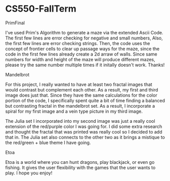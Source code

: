 # CS550-FallTerm

PrimFinal

I've used Prim's Algorithm to generate a maze via the extended Ascii Code. The first few lines are error checking for negative and small numbers, Also, 
the first few lines are error checking strings. Then, the code uses the concept of frontier cells to clear up passage ways for the maze, since the 
code in the first few lines already create a 2d arraw of walls. 
Since same numbers for width and height of the maze will produce different mazes, please try the same number multiple times if it initally doesn't work. 
Thanks!

Mandelbrot

For this project, I really wanted to have at least two fractal images that would contrast but complement each other. As a result, my first and third 
image does just that. Since they have the same calculations for the color portion of the code, I specifically spent quite a bit of time finding a balanced
but contrasting fractal in the mandelbrot set. As a result, I incorporate a spiral for my first image and a vein type picture in my third image. 

The Julia set I incorporated into my second image was just a really cool extension of the red/purple color I was going for. I did some extra research and 
thought the fractal that was printed was really cool so I decided to add that in. The Julia set also connects to the other two as it brings a mistique to the 
red/green + blue theme I have going. 

Etoa

Etoa is a world where you can hunt dragons, play blackjack, or even go fishing. It gives the user flexibility with the games that the user wants to play. I hope you enjoy!
